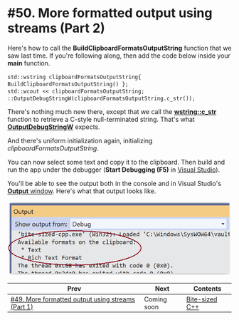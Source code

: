 # #50. More formatted output using streams (Part 2)

Here's how to call the **BuildClipboardFormatsOutputString** function that we saw last time. If you're following along, then add the code below inside your **main** function.

```cppwinrt
std::wstring clipboardFormatsOutputString{ BuildClipboardFormatsOutputString() };
std::wcout << clipboardFormatsOutputString;
::OutputDebugStringW(clipboardFormatsOutputString.c_str());
```

There's nothing much new there, except that we call the [**wstring::c_str**](https://docs.microsoft.com/cpp/standard-library/basic-string-class#c_str) function to retrieve a C-style null-terminated string. That's what [**OutputDebugStringW**](https://docs.microsoft.com/windows/win32/api/debugapi/nf-debugapi-outputdebugstringw) expects.

And there's uniform initialization again, initializing *clipboardFormatsOutputString*.

You can now select some text and copy it to the clipboard. Then build and run the app under the debugger (**Start Debugging (F5)** in [Visual Studio](https://visualstudio.microsoft.com/downloads/)).

You'll be able to see the output both in the console and in Visual Studio's [**Output** window](https://docs.microsoft.com/visualstudio/ide/reference/output-window). Here's what that output looks like.

![Output window contents listing clipboard formats](images/clipboard-formats-output.png)

|Prev|Next|Contents|
|-|-|-|
|[#49. More formatted output using streams (Part 1)](049.md)|Coming soon|[Bite-sized C++](../README.md)|
